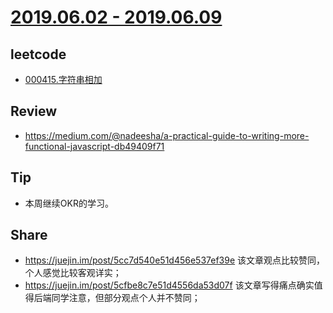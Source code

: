 # [2019.06.02 - 2019.06.09](https://github.com/vjudge/ARTS/blob/master/2019/第0009周.md)

## leetcode
* [000415.字符串相加](https://github.com/vjudge/leetcode/tree/master/000401-000600/000415.字符串相加)

## Review
* https://medium.com/@nadeesha/a-practical-guide-to-writing-more-functional-javascript-db49409f71

## Tip
* 本周继续OKR的学习。

## Share
* https://juejin.im/post/5cc7d540e51d456e537ef39e
该文章观点比较赞同，个人感觉比较客观详实；
* https://juejin.im/post/5cfbe8c7e51d4556da53d07f
该文章写得痛点确实值得后端同学注意，但部分观点个人并不赞同；

